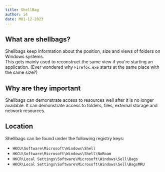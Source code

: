 ```yaml
---
title: ShellBag
author: i4
date: M01-12-2023
---
```


## What are shellbags?

Shellbags keep information about the position, size and views of folders on Windows systems.  
This gets mainly used to reconstruct the same view if you're starting an application. (Ever wondered why `Firefox.exe` starts at the same place with the same size?)


## Why are they important

Shellbags can demonstrate access to resources well after it is no longer available. It can demonstrate access to folders, files, external storage and network resources.


## Location

Shellbags can be found under the following registry keys:

- `HKCU\Software\Microsoft\Windows\Shell`
- `HKCU\Software\Microsoft\Windows\Shell\NoRoam`
- `HKCR\Local Settings\Software\Microsoft\Windows\Sell\Bags`
- `HKCR\Local Settings\Software\Microsoft\Windows\Sell\BagsMRU`

